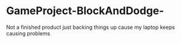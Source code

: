 # GameProject-BlockAndDodge-
Not a finished product just backing things up cause my laptop keeps causing problems
